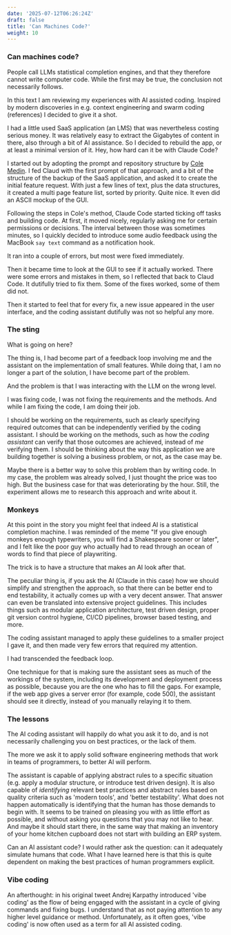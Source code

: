 ```yaml
---
date: '2025-07-12T06:26:24Z'
draft: false
title: 'Can Machines Code?'
weight: 10
---
```


### Can machines code?

People call LLMs statistical completion engines, and that they therefore cannot write computer code.
While the first may be true, the conclusion not necessarily follows.

In this text I am reviewing my experiences with AI assisted coding.
Inspired by modern discoveries in e.g. context engineering and swarm coding (references) I decided to give it a shot.

I had a little used SaaS application (an LMS) that was nevertheless costing serious money.
It was relatively easy to extract the Gigabytes of content in there, also through a bit of AI assistance.
So I decided to rebuild the app, or at least a minimal version of it.
Hey, how hard can it be with Claude Code?

I started out by adopting the prompt and repository structure by [Cole Medin](https://github.com/coleam00/context-engineering-intro).
I fed Claud with the first prompt of that approach, and a bit of the structure of the backup of the SaaS application, and asked it to create the initial feature request.
With just a few lines of text, plus the data structures, it created a multi page feature list, sorted by priority.
Quite nice.
It even did an ASCII mockup of the GUI.

Following the steps in Cole's method, Claude Code started ticking off tasks and building code.
At first, it moved nicely, regularly asking me for certain permissions or decisions.
The interval between those was sometimes minutes, so I quickly decided to introduce some audio feedback using the MacBook `say text` command as a notification hook.

It ran into a couple of errors, but most were fixed immediately.

Then it became time to look at the GUI to see if it actually worked.
There were some errors and mistakes in them, so I reflected that back to Claud Code.
It dutifully tried to fix them.
Some of the fixes worked, some of them did not.

Then it started to feel that for every fix, a new issue appeared in the user interface, and the coding assistant dutifully was not so helpful any more.

### The sting

What is going on here?

The thing is, I had become part of a feedback loop involving me and the assistant on the implementation of small features.
While doing that, I am no longer a part of the solution, I have become part of the problem.

And the problem is that I was interacting with the LLM on the wrong level.

I was fixing code, I was not fixing the requirements and the methods.
And while I am fixing the code, I am doing their job.

I should be working on the requirements, such as clearly specifying required outcomes that can be independently verified by the coding assistant.
I should be working on the methods, such as how the *coding assistant* can verify that those outcomes are achieved, instead of *me* verifying them.
I should be thinking about the way this application we are building together is solving a business problem, or not, as the case may be.

Maybe there is a better way to solve this problem than by writing code.
In my case, the problem was already solved, I just thought the price was too high. But the business case for that was deteriorating by the hour.
Still, the experiment allows me to research this approach and write about it.

### Monkeys

At this point in the story you might feel that indeed AI is a statistical completion machine.
I was reminded of the meme "If you give enough monkeys enough typewriters, you will find a Shakespeare sooner or later", and I felt like the poor guy who actually had to read through an ocean of words to find that piece of playwriting.

The trick is to have a structure that makes an AI look after that.

The peculiar thing is, if you ask the AI (Claude in this case) how we should simplify and strengthen the approach, so that there can be better end to end testability, it actually comes up with a very decent answer.
That answer can even be translated into extensive project guidelines.
This includes things such as modular application architecture, test driven design, proper git version control hygiene, CI/CD pipelines, browser based testing, and more.

The coding assistant managed to apply these guidelines to a smaller project I gave it, and then made very few errors that required my attention.

I had transcended the feedback loop.

One technique for that is making sure the assistant sees as much of the workings of the system, including its development and deployment process as possible, because you are the one who has to fill the gaps.
For example, if the web app gives a server error (for example, code 500), the assistant should see it directly, instead of you manually relaying it to them.

### The lessons

The AI coding assistant will happily do what you ask it to do, and is not necessarily challenging you on best practices, or the lack of them.

The more we ask it to apply solid software engineering methods that work in teams of programmers, to better AI will perform.

The assistant is capable of applying abstract rules to a specific situation (e.g. apply a modular structure, or introduce test driven design).
It is also capable of *identifying* relevant best practices and abstract rules based on quality criteria such as 'modern tools', and 'better testability'.
What does not happen automatically is identifying that the human has those demands to begin with.
It seems to be trained on pleasing you with as little effort as possible, and without asking you questions that you may not like to hear.
And maybe it should start there, in the same way that making an inventory of your home kitchen cupboard does not start with building an ERP system.

Can an AI assistant code?
I would rather ask the question: can it adequately simulate humans that code.
What I have learned here is that this is quite dependent on making the best practices of human programmers explicit.

### Vibe coding

An afterthought: in his original tweet Andrej Karpathy introduced 'vibe coding' as the flow of being engaged with the assistant in a cycle of giving commands and fixing bugs.
I understand that as not paying attention to any higher level guidance or method.
Unfortunately, as it often goes, 'vibe coding' is now often used as a term for all AI assisted coding.
